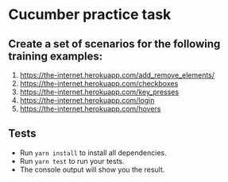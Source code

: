 # Cucumber practice task


## Create a set of scenarios for the following training examples:
1. https://the-internet.herokuapp.com/add_remove_elements/
2. https://the-internet.herokuapp.com/checkboxes
3. https://the-internet.herokuapp.com/key_presses
4. https://the-internet.herokuapp.com/login
5. https://the-internet.herokuapp.com/hovers

## Tests
- Run `yarn install` to install all dependencies.
- Run `yarn test` to run your tests.
- The console output will show you the result.

